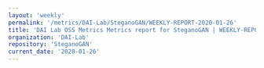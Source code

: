 ```yaml
---
layout: 'weekly'
permalink: '/metrics/DAI-Lab/SteganoGAN/WEEKLY-REPORT-2020-01-26'
title: 'DAI Lab OSS Metrics Metrics report for SteganoGAN | WEEKLY-REPORT-2020-01-26'
organization: 'DAI-Lab'
repository: 'SteganoGAN'
current_date: '2020-01-26'
---
```

